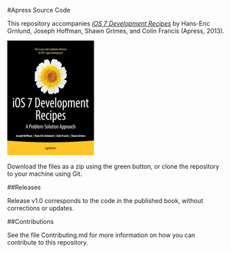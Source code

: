 #Apress Source Code

This repository accompanies [*iOS 7 Development Recipes*](http://www.apress.com/9781430259596) by Hans-Eric Grnlund, Joseph Hoffman, Shawn Grimes, and Colin Francis (Apress, 2013).

![Cover image](9781430259596.jpg)

Download the files as a zip using the green button, or clone the repository to your machine using Git.

##Releases

Release v1.0 corresponds to the code in the published book, without corrections or updates.

##Contributions

See the file Contributing.md for more information on how you can contribute to this repository.
